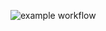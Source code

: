 ![example workflow](https://github.com/La-maker-lab24/Lab2/actions/workflows/python-tests.yml/badge.svg)

